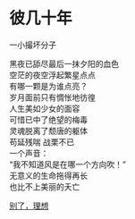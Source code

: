 # 彼几十年
一小撮坏分子

黑夜已舔尽最后一抹夕阳的血色\
空茫的夜空浮起繁星点点\
有哪一颗是为谁点亮？\
岁月面前只有惆怅地彷徨\
人生美如少女的面容\
可惜已中了绝望的梅毒\
灵魂脱离了颓唐的躯体\
苟延残喘 战栗不已\
一个声音：\
“我不知道风是在哪一个方向吹！”\
无意义的生命拖得再长\
也比不上美丽的夭亡


[别了，理想](59af72d8c99b48bc8b289ba4117940f6.md)
